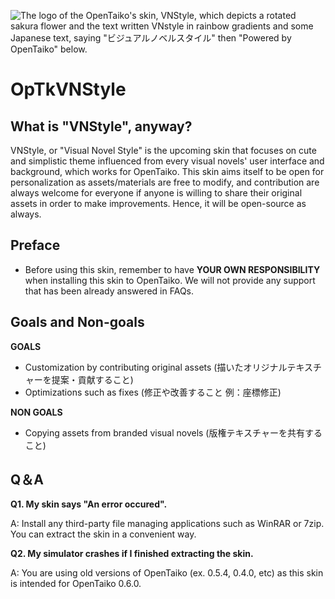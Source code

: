 ![The logo of the OpenTaiko's skin, VNStyle, which depicts a rotated sakura flower and the text written VNstyle in rainbow gradients and some Japanese text, saying "ビジュアルノベルスタイル" then "Powered by OpenTaiko" below.](https://cdn.discordapp.com/attachments/1066587110129279016/1104570614091632660/fixedlogo.png)

# OpTkVNStyle

## What is "VNStyle", anyway?
VNStyle, or "Visual Novel Style" is the upcoming skin that focuses on cute and simplistic theme influenced from every visual novels' user interface and background, which works for OpenTaiko.
This skin aims itself to be open for personalization as assets/materials are free to modify, and contribution are always welcome for everyone if anyone is willing to share their original assets in order to make improvements. Hence, it will be open-source as always.

## Preface
- Before using this skin, remember to have **YOUR OWN RESPONSIBILITY** when installing this skin to OpenTaiko. We will not provide any support that has been already answered in FAQs.

## Goals and Non-goals
**GOALS**
- Customization by contributing original assets (描いたオリジナルテキスチャーを提案・貢献すること)
- Optimizations such as fixes (修正や改善すること 例：座標修正)

**NON GOALS**
- Copying assets from branded visual novels (版権テキスチャーを共有すること)

## Q＆A
**Q1. My skin says "An error occured".**

A: Install any third-party file managing applications such as WinRAR or 7zip. You can extract the skin in a convenient way.

**Q2. My simulator crashes if I finished extracting the skin.**

A: You are using old versions of OpenTaiko (ex. 0.5.4, 0.4.0, etc) as this skin is intended for OpenTaiko 0.6.0.
